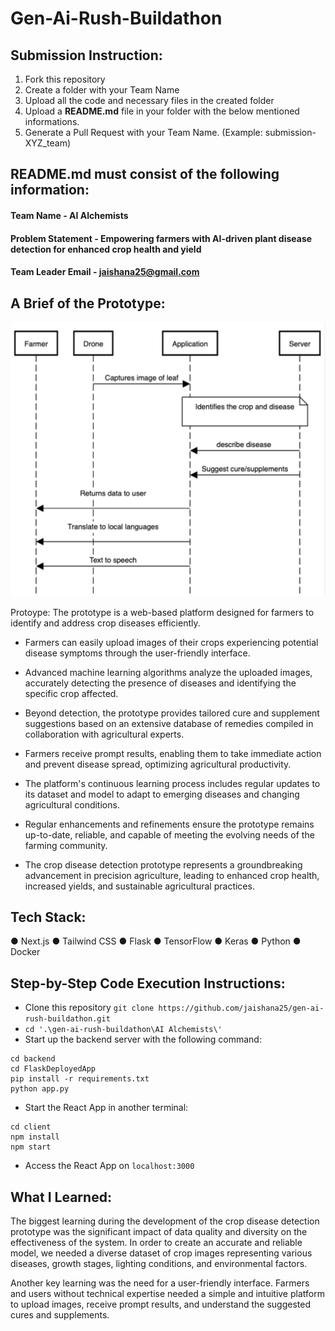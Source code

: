 # Gen-Ai-Rush-Buildathon

## Submission Instruction:
  1. Fork this repository
  2. Create a folder with your Team Name
  3. Upload all the code and necessary files in the created folder
  4. Upload a **README.md** file in your folder with the below mentioned informations.
  5. Generate a Pull Request with your Team Name. (Example: submission-XYZ_team)

## README.md must consist of the following information:

#### Team Name - AI Alchemists
#### Problem Statement - Empowering farmers with AI-driven plant disease detection for enhanced crop health and yield
#### Team Leader Email - jaishana25@gmail.com

## A Brief of the Prototype:
  ![Sequence Diagram](seq.png)


  Protoype: The prototype is a web-based platform designed for farmers to identify and address crop diseases efficiently.

- Farmers can easily upload images of their crops experiencing potential disease symptoms through the user-friendly interface.

- Advanced machine learning algorithms analyze the uploaded images, accurately detecting the presence of diseases and identifying the specific crop affected.

- Beyond detection, the prototype provides tailored cure and supplement suggestions based on an extensive database of remedies compiled in collaboration with agricultural experts.

- Farmers receive prompt results, enabling them to take immediate action and prevent disease spread, optimizing agricultural productivity.

- The platform's continuous learning process includes regular updates to its dataset and model to adapt to emerging diseases and changing agricultural conditions.

- Regular enhancements and refinements ensure the prototype remains up-to-date, reliable, and capable of meeting the evolving needs of the farming community.

- The crop disease detection prototype represents a groundbreaking advancement in precision agriculture, leading to enhanced crop health, increased yields, and sustainable agricultural practices.
  
## Tech Stack: 
● Next.js
● Tailwind CSS
● Flask
● TensorFlow
● Keras
● Python
● Docker
   
## Step-by-Step Code Execution Instructions:
  - Clone this repository ```git clone https://github.com/jaishana25/gen-ai-rush-buildathon.git```
  - ```cd '.\gen-ai-rush-buildathon\AI Alchemists\'```
  - Start up the backend server with the following command: 
  ```
  cd backend
  cd FlaskDeployedApp
  pip install -r requirements.txt
  python app.py
  ```
  - Start the React App in another terminal:
  ```
  cd client
  npm install
  npm start
  ```
  - Access the React App on ```localhost:3000```
  
## What I Learned:
  The biggest learning during the development of the crop disease detection prototype was the significant impact of data quality and diversity on the effectiveness of the system. In order to create an accurate and reliable model, we needed a diverse dataset of crop images representing various diseases, growth stages, lighting conditions, and environmental factors.

  Another key learning was the need for a user-friendly interface. Farmers and users without technical expertise needed a simple and intuitive platform to upload images, receive prompt results, and understand the suggested cures and supplements. 
